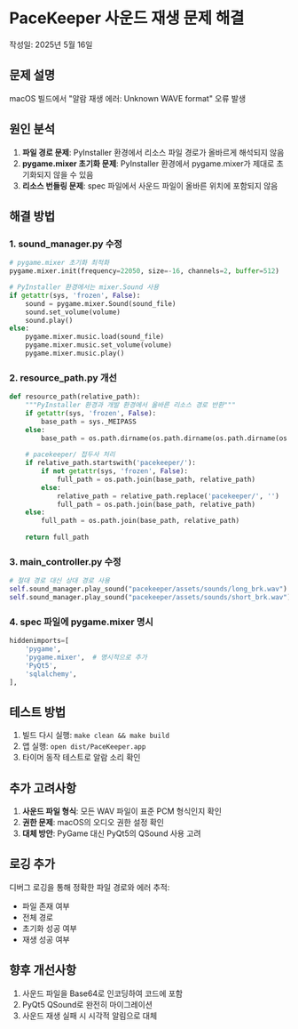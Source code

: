 # PaceKeeper 사운드 재생 문제 해결

작성일: 2025년 5월 16일

## 문제 설명

macOS 빌드에서 "알람 재생 에러: Unknown WAVE format" 오류 발생

## 원인 분석

1. **파일 경로 문제**: PyInstaller 환경에서 리소스 파일 경로가 올바르게 해석되지 않음
2. **pygame.mixer 초기화 문제**: PyInstaller 환경에서 pygame.mixer가 제대로 초기화되지 않을 수 있음
3. **리소스 번들링 문제**: spec 파일에서 사운드 파일이 올바른 위치에 포함되지 않음

## 해결 방법

### 1. sound_manager.py 수정

```python
# pygame.mixer 초기화 최적화
pygame.mixer.init(frequency=22050, size=-16, channels=2, buffer=512)

# PyInstaller 환경에서는 mixer.Sound 사용
if getattr(sys, 'frozen', False):
    sound = pygame.mixer.Sound(sound_file)
    sound.set_volume(volume)
    sound.play()
else:
    pygame.mixer.music.load(sound_file)
    pygame.mixer.music.set_volume(volume)
    pygame.mixer.music.play()
```

### 2. resource_path.py 개선

```python
def resource_path(relative_path):
    """PyInstaller 환경과 개발 환경에서 올바른 리소스 경로 반환"""
    if getattr(sys, 'frozen', False):
        base_path = sys._MEIPASS
    else:
        base_path = os.path.dirname(os.path.dirname(os.path.dirname(os.path.abspath(__file__))))
    
    # pacekeeper/ 접두사 처리
    if relative_path.startswith('pacekeeper/'):
        if not getattr(sys, 'frozen', False):
            full_path = os.path.join(base_path, relative_path)
        else:
            relative_path = relative_path.replace('pacekeeper/', '')
            full_path = os.path.join(base_path, relative_path)
    else:
        full_path = os.path.join(base_path, relative_path)
    
    return full_path
```

### 3. main_controller.py 수정

```python
# 절대 경로 대신 상대 경로 사용
self.sound_manager.play_sound("pacekeeper/assets/sounds/long_brk.wav")
self.sound_manager.play_sound("pacekeeper/assets/sounds/short_brk.wav")
```

### 4. spec 파일에 pygame.mixer 명시

```python
hiddenimports=[
    'pygame',
    'pygame.mixer',  # 명시적으로 추가
    'PyQt5',
    'sqlalchemy',
],
```

## 테스트 방법

1. 빌드 다시 실행: `make clean && make build`
2. 앱 실행: `open dist/PaceKeeper.app`
3. 타이머 동작 테스트로 알람 소리 확인

## 추가 고려사항

1. **사운드 파일 형식**: 모든 WAV 파일이 표준 PCM 형식인지 확인
2. **권한 문제**: macOS의 오디오 권한 설정 확인
3. **대체 방안**: PyGame 대신 PyQt5의 QSound 사용 고려

## 로깅 추가

디버그 로깅을 통해 정확한 파일 경로와 에러 추적:
- 파일 존재 여부
- 전체 경로
- 초기화 성공 여부
- 재생 성공 여부

## 향후 개선사항

1. 사운드 파일을 Base64로 인코딩하여 코드에 포함
2. PyQt5 QSound로 완전히 마이그레이션
3. 사운드 재생 실패 시 시각적 알림으로 대체